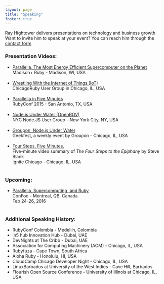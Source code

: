 ```yaml
---
layout: page
title: "Speaking"
footer: true
---
```


Ray Hightower delivers presentations on technology and business growth. Want to invite him to speak at your event? You can reach him through the [contact form](/contact).

### Presentation Videos:

* [Parallella, The Most Energy Efficient Supercomputer on the Planet](/blog/2015/08/22/madison-ruby-and-parallella/)<br/>Madison+ Ruby - Madison, WI, USA<br/>&nbsp;<br/>
* [Wrestling With the Internet of Things (IoT)](/blog/2015/12/02/wrestling-with-internet-of-things-iot/)<br/>ChicagoRuby User Group in Chicago, IL, USA<br/>&nbsp;<br/>
* [Parallella in Five Minutes](/blog/2015/11/16/parallella-in-5-minutes-rubyconf-2015/)<br/>RubyConf 2015 - San Antonio, TX, USA<br/>&nbsp;<br/>
* [Node.js Under Water (OpenROV)](/blog/2014/09/25/nodejs-under-water/)<br/>NYC Node.JS User Group - New York City, NY, USA<br/>&nbsp;<br/>
* [Groupon: Node.js Under Water](/blog/2014/10/21/geekfest-and-openrov/)<br/>Geekfest, a weekly event by Groupon - Chicago, IL, USA<br/>&nbsp;<br/>
* [Four Steps. Five Minutes.](/blog/2012/08/31/four-steps-five-minutes/)<br/>Five-minute video summary of _The Four Steps to the Epiphany_ by Steve Blank<br/>Ignite Chicago - Chicago, IL, USA<br/>&nbsp;<br/>

### Upcoming:

* [Parallella, Supercomputing, and Ruby](http://confoo.ca/en/2016/session/parallella-supercomputing-and-ruby)<br/>ConFoo - Montreal, QB, Canada<br/>Feb 24-26, 2016<br/>&nbsp;<br/>


### Additional Speaking History:

* RubyConf Colombia - Medellín, Colombia
* in5 hub Innovation Hub - Dubai, UAE
* DevNights at The Cribb - Dubai, UAE
* Association for Computing Machinery (ACM) - Chicago, IL, USA
* Rubyfuza - Cape Town, South Africa
* Aloha Ruby - Honolulu, HI, USA
* CloudCamp Chicago Developer Night - Chicago, IL, USA
* LinuxBarbados at University of the West Indies - Cave Hill, Barbados
* Flourish Open Source Conference - University of Illinois at Chicago, IL, USA

&nbsp;<br/>
&nbsp;<br/>
&nbsp;<br/>
&nbsp;<br/>
&nbsp;<br/>
&nbsp;<br/>


